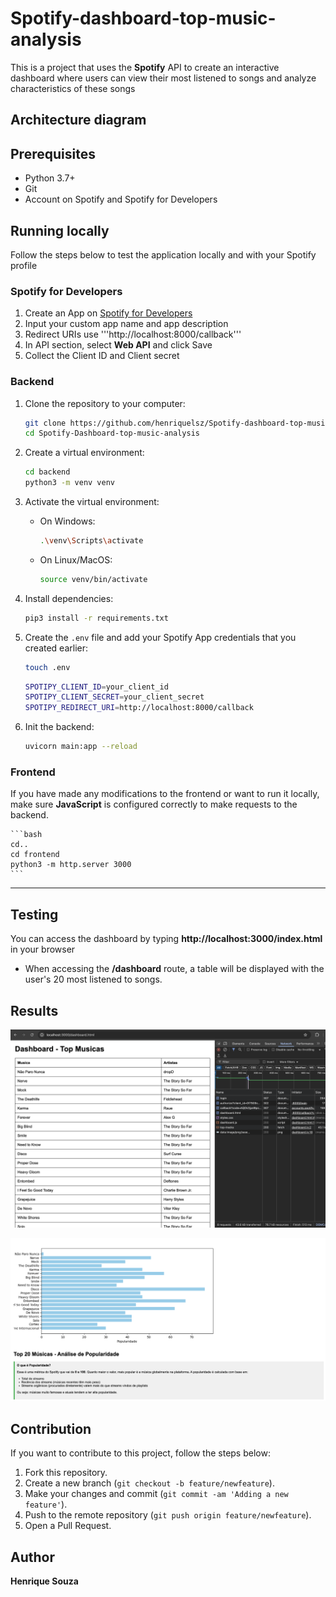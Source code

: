 # Spotify-dashboard-top-music-analysis

This is a project that uses the **Spotify** API to create an interactive dashboard where users can view their most listened to songs and analyze characteristics of these songs

## Architecture diagram

## Prerequisites
- Python 3.7+ 
- Git
- Account on Spotify and Spotify for Developers

## Running locally
Follow the steps below to test the application locally and with your Spotify profile

### Spotify for Developers
1. Create an App on [Spotify for Developers](https://developer.spotify.com/dashboard)
2. Input your custom app name and app description
3. Redirect URIs use '''http://localhost:8000/callback'''
4. In API section, select **Web API** and click Save
5. Collect the Client ID and Client secret

### Backend

1. Clone the repository to your computer:

    ```bash
    git clone https://github.com/henriquelsz/Spotify-dashboard-top-music-analysis.git
    cd Spotify-Dashboard-top-music-analysis
    ```

2. Create a virtual environment:

    ```bash
    cd backend
    python3 -m venv venv
    ```

3. Activate the virtual environment:

    - On Windows:

        ```bash
        .\venv\Scripts\activate
        ```

    - On Linux/MacOS:

        ```bash
        source venv/bin/activate
        ```

4. Install dependencies:

    ```bash
    pip3 install -r requirements.txt
    ```

5. Create the `.env` file and add your Spotify App credentials that you created earlier:
    ```bash
    touch .env
    ```

    ```bash
    SPOTIPY_CLIENT_ID=your_client_id
    SPOTIPY_CLIENT_SECRET=your_client_secret
    SPOTIPY_REDIRECT_URI=http://localhost:8000/callback
    ```

6. Init the backend:

    ```bash
    uvicorn main:app --reload
    ```

### Frontend
If you have made any modifications to the frontend or want to run it locally, make sure **JavaScript** is configured correctly to make requests to the backend.

    ```bash
    cd..
    cd frontend
    python3 -m http.server 3000
    ```
---

## Testing
You can access the dashboard by typing **http://localhost:3000/index.html** in your browser

- When accessing the **/dashboard** route, a table will be displayed with the user's 20 most listened to songs.

## Results
![Dataframe](imgs/dataframe_apis.png)

![Dashboard](imgs/dashboard.png)

## Contribution

If you want to contribute to this project, follow the steps below:

1. Fork this repository.
2. Create a new branch (`git checkout -b feature/newfeature`).
3. Make your changes and commit (`git commit -am 'Adding a new feature'`).
4. Push to the remote repository (`git push origin feature/newfeature`).
5. Open a Pull Request.

## Author

**Henrique Souza**